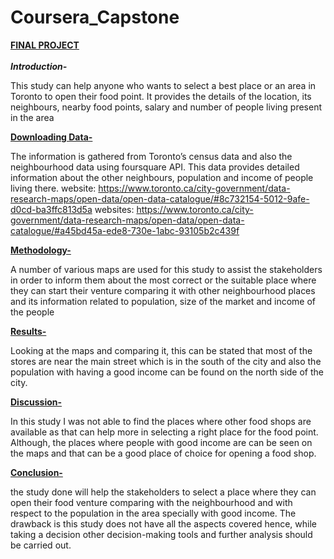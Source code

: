 # Coursera_Capstone
<h><b><u> FINAL PROJECT</u></b></h><br><br>
<i><b>Introduction-</b></i>

This study can help anyone who wants to select a best place or an area in Toronto to open their food point. It provides the details of the location, its neighbours, nearby food points, salary and number of people living present in the area  

<u><b>Downloading Data-</b></u>

The information is gathered from Toronto’s census data and also the neighbourhood data using foursquare API. This data provides detailed information about the other neighbours, population and income of people living there.
website: https://www.toronto.ca/city-government/data-research-maps/open-data/open-data-catalogue/#8c732154-5012-9afe-d0cd-ba3ffc813d5a
websites: https://www.toronto.ca/city-government/data-research-maps/open-data/open-data-catalogue/#a45bd45a-ede8-730e-1abc-93105b2c439f

 <u><b>Methodology-</b></u>
 
A number of various maps are used  for this study to assist the stakeholders in order to inform them about the most correct or the suitable place where they can start their venture comparing it with other neighbourhood places and its information related to population, size of the market and income of the people

 <u><b>Results-</b></u>
 
Looking at the maps and comparing it, this can be stated that most of the stores are near the main street which is in the south of the city and also the population with having a good income can be found on the north side of the city. 

<u><b>Discussion-</b></u>

In this study I was not able to find the places where other food shops are available as that can help more in selecting a right place for the food point. Although, the places where people with good income are can be seen on the maps and that can be a good place of choice for opening a food shop. 

<u><b>Conclusion-</b></u>

the study done will help the stakeholders to select a place where they can open their food venture comparing with the neighbourhood and with respect to the population in the area specially with good income. The drawback is this study does not have all the aspects covered hence, while taking a decision other decision-making tools and further analysis should be carried out.
